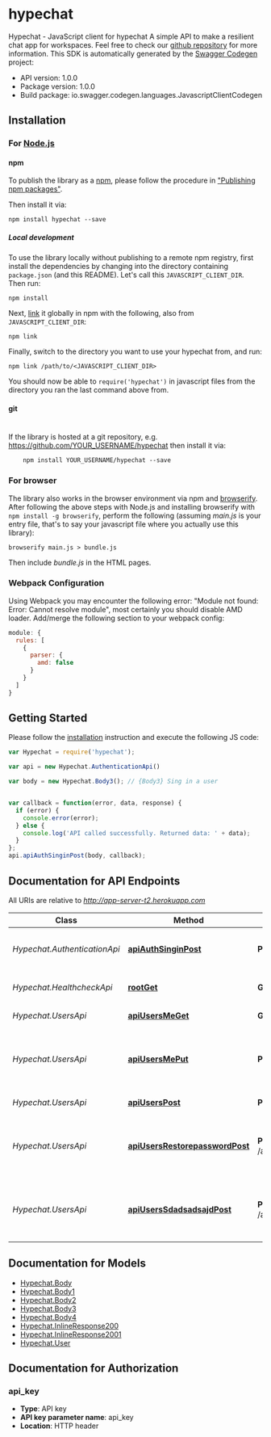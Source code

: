 # hypechat

Hypechat - JavaScript client for hypechat
A simple API to make a resilient chat app for workspaces. Feel free to check our [github repository](https://github.com/taller2fiubafedmanmatsan/AppServer) for more information.
This SDK is automatically generated by the [Swagger Codegen](https://github.com/swagger-api/swagger-codegen) project:

- API version: 1.0.0
- Package version: 1.0.0
- Build package: io.swagger.codegen.languages.JavascriptClientCodegen

## Installation

### For [Node.js](https://nodejs.org/)

#### npm

To publish the library as a [npm](https://www.npmjs.com/),
please follow the procedure in ["Publishing npm packages"](https://docs.npmjs.com/getting-started/publishing-npm-packages).

Then install it via:

```shell
npm install hypechat --save
```

##### Local development

To use the library locally without publishing to a remote npm registry, first install the dependencies by changing 
into the directory containing `package.json` (and this README). Let's call this `JAVASCRIPT_CLIENT_DIR`. Then run:

```shell
npm install
```

Next, [link](https://docs.npmjs.com/cli/link) it globally in npm with the following, also from `JAVASCRIPT_CLIENT_DIR`:

```shell
npm link
```

Finally, switch to the directory you want to use your hypechat from, and run:

```shell
npm link /path/to/<JAVASCRIPT_CLIENT_DIR>
```

You should now be able to `require('hypechat')` in javascript files from the directory you ran the last 
command above from.

#### git
#
If the library is hosted at a git repository, e.g.
https://github.com/YOUR_USERNAME/hypechat
then install it via:

```shell
    npm install YOUR_USERNAME/hypechat --save
```

### For browser

The library also works in the browser environment via npm and [browserify](http://browserify.org/). After following
the above steps with Node.js and installing browserify with `npm install -g browserify`,
perform the following (assuming *main.js* is your entry file, that's to say your javascript file where you actually 
use this library):

```shell
browserify main.js > bundle.js
```

Then include *bundle.js* in the HTML pages.

### Webpack Configuration

Using Webpack you may encounter the following error: "Module not found: Error:
Cannot resolve module", most certainly you should disable AMD loader. Add/merge
the following section to your webpack config:

```javascript
module: {
  rules: [
    {
      parser: {
        amd: false
      }
    }
  ]
}
```

## Getting Started

Please follow the [installation](#installation) instruction and execute the following JS code:

```javascript
var Hypechat = require('hypechat');

var api = new Hypechat.AuthenticationApi()

var body = new Hypechat.Body3(); // {Body3} Sing in a user


var callback = function(error, data, response) {
  if (error) {
    console.error(error);
  } else {
    console.log('API called successfully. Returned data: ' + data);
  }
};
api.apiAuthSinginPost(body, callback);

```

## Documentation for API Endpoints

All URIs are relative to *http://app-server-t2.herokuapp.com*

Class | Method | HTTP request | Description
------------ | ------------- | ------------- | -------------
*Hypechat.AuthenticationApi* | [**apiAuthSinginPost**](docs/AuthenticationApi.md#apiAuthSinginPost) | **POST** /api/auth/singin | Sing In with an already registered user
*Hypechat.HealthcheckApi* | [**rootGet**](docs/HealthcheckApi.md#rootGet) | **GET** / | Check if server is still working
*Hypechat.UsersApi* | [**apiUsersMeGet**](docs/UsersApi.md#apiUsersMeGet) | **GET** /api/users/me | Get user by user id
*Hypechat.UsersApi* | [**apiUsersMePut**](docs/UsersApi.md#apiUsersMePut) | **PUT** /api/users/me | Allows the user to change some profile fields
*Hypechat.UsersApi* | [**apiUsersPost**](docs/UsersApi.md#apiUsersPost) | **POST** /api/users | Register a new user
*Hypechat.UsersApi* | [**apiUsersRestorepasswordPost**](docs/UsersApi.md#apiUsersRestorepasswordPost) | **POST** /api/users/restorepassword | Sends an email containing a new password for the user
*Hypechat.UsersApi* | [**apiUsersSdadsadsajdPost**](docs/UsersApi.md#apiUsersSdadsadsajdPost) | **POST** /api/users/sdadsadsajd | Sends an email containing a new password for the user


## Documentation for Models

 - [Hypechat.Body](docs/Body.md)
 - [Hypechat.Body1](docs/Body1.md)
 - [Hypechat.Body2](docs/Body2.md)
 - [Hypechat.Body3](docs/Body3.md)
 - [Hypechat.Body4](docs/Body4.md)
 - [Hypechat.InlineResponse200](docs/InlineResponse200.md)
 - [Hypechat.InlineResponse2001](docs/InlineResponse2001.md)
 - [Hypechat.User](docs/User.md)


## Documentation for Authorization


### api_key

- **Type**: API key
- **API key parameter name**: api_key
- **Location**: HTTP header

